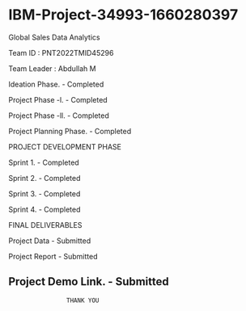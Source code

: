 # IBM-Project-34993-1660280397
Global Sales Data Analytics

Team ID     : PNT2022TMID45296

Team Leader : Abdullah M

Ideation Phase.          - Completed

Project Phase -l.        - Completed

Project Phase -ll.       - Completed

Project Planning Phase.  - Completed

PROJECT DEVELOPMENT PHASE

Sprint 1.                - Completed

Sprint 2.                - Completed

Sprint 3.                - Completed

Sprint 4.                - Completed

FINAL DELIVERABLES

Project Data             - Submitted

Project Report           - Submitted

Project Demo Link.      - Submitted
--



                    THANK YOU


